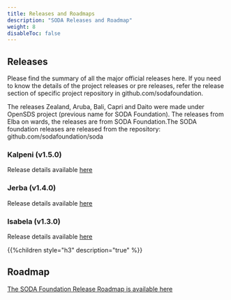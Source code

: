 ```yaml
---
title: Releases and Roadmaps
description: "SODA Releases and Roadmap"
weight: 8
disableToc: false
---
```

## Releases
Please find the summary of all the major official releases here. If you need to know the details of the project releases or pre releases, refer the release section of specific project repository in github.com/sodafoundation.

The releases Zealand, Aruba, Bali, Capri and Daito were made under OpenSDS project (previous name for SODA Foundation). The releases from Elba on wards, the releases are from SODA Foundation.The SODA foundation releases are released from the repository: github.com/sodafoundation/soda

### Kalpeni (v1.5.0)
Release details available [here](https://github.com/sodafoundation/soda/releases/tag/v1.5.0)

### Jerba (v1.4.0)
Release details available [here](https://github.com/sodafoundation/soda/releases/tag/v1.4.0)

### Isabela (v1.3.0)
Release details available [here](https://github.com/sodafoundation/soda/releases/tag/v1.3.0)

{{%children style="h3" description="true" %}}  

## Roadmap
[The SODA Foundation Release Roadmap is available here](https://github.com/sodafoundation/releases/blob/master/roadmap.md)



